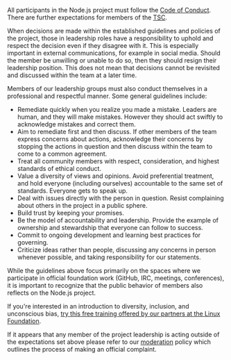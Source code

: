 All participants in the Node.js project must follow the
[Code of Conduct](CODE_OF_CONDUCT.md). There are further expectations for
members of the [TSC](https://github.com/nodejs/TSC).

When decisions are made within the established guidelines and policies of the
project, those in leadership roles have a responsibility to uphold and respect
the decision even if they disagree with it. This is especially important in
external communications, for example in social media. Should the member be
unwilling or unable to do so, then they should resign their leadership position.
This does not mean that decisions cannot be revisited and discussed within the
team at a later time.

Members of our leadership groups must also conduct themselves in a
professional and respectful manner. Some general guidelines include:

- Remediate quickly when you realize you made a mistake. Leaders are human,
  and they will make mistakes. However they should act swiftly to
  acknowledge mistakes and correct them.
- Aim to remediate first and then discuss.  If other members of the
  team express concerns about actions, acknowledge their concerns by
  stopping the actions in question and then discuss within the team
  to come to a common agreement.
- Treat all community members with respect, consideration, and highest
  standards of ethical conduct.
- Value a diversity of views and opinions. Avoid preferential
  treatment, and hold everyone (including ourselves) accountable to the same
  set of standards.  Everyone gets to speak up.
- Deal with issues directly with the person in question. Resist complaining
  about others in the project in a public sphere.
- Build trust by keeping your promises.
- Be the model of accountability and leadership. Provide the example of
  ownership and stewardship that everyone can follow to success.
- Commit to ongoing development and learning best practices for governing.
- Criticize ideas rather than people, discussing any concerns in person
  whenever possible, and taking responsibility for our statements.

While the guidelines above focus primarily on the spaces where
we participate in official foundation work (GitHub, IRC, meetings,
conferences), it is important to recognize that the public behavior
of members also reflects on the Node.js project.

If you're interested in an introduction to diversity, inclusion, and unconscious bias, 
[try this free training offered by our partners at the Linux Foundation](https://training.linuxfoundation.org/linux-courses/open-source-compliance-courses/inclusive-speaker-orientation).

If it appears that any member of the project leadership is acting outside
of the expectations set above please refer to our
[moderation](Moderation-Policy.md)
policy which outlines the process of making an official complaint.
